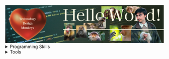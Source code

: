 <!-- START OF PROFILE STACK, DO NOT REMOVE -->
<img alt="banner" src="./assets/images/github-readme-profile-gustavo.png" />

<details>
<summary>Programming Skills</summary>

| **Development Type** | 💻 **Lenguages** | 🛠 **Frameworks** |
| - | - | - |
| Front-End | <img alt="Nodejs" src="https://img.shields.io/badge/-Nodejs-43853d?style=flat-square&logo=Node.js&logoColor=white" /> <img alt="JavaScript" src="https://img.shields.io/badge/JavaScript-F7DF1E?style=flat-square&logo=javascript&logoColor=black" /> <img alt="TypeScript" src="https://img.shields.io/badge/-TypeScript-007ACC?style=flat-square&logo=typescript&logoColor=white" /> <img alt="html5" src="https://img.shields.io/badge/-HTML5-E34F26?style=flat-square&logo=html5&logoColor=white" />  <img alt="Sass" src="https://img.shields.io/badge/-Sass-CC6699?style=flat-square&logo=sass&logoColor=white" /> <img alt="css3" src="https://img.shields.io/badge/CSS3-1572B6?style=flat-square&logo=css3&logoColor=white" /> | <img alt="angular" src="https://img.shields.io/badge/-Angular-DD0031?style=flat-square&logo=angular&logoColor=white" /> <img alt="React" src="https://img.shields.io/badge/-React-45b8d8?style=flat-square&logo=react&logoColor=white" />| 
| Back-End | <img alt="Java" src="https://img.shields.io/badge/Java-ED8B00?style=flat-square&logo=openjdk&logoColor=white" />  <img alt="c sharp" src="https://img.shields.io/badge/C%23-239120?style=flat-square&logo=c-sharp&logoColor=white" />| <img alt="springboot" src="https://img.shields.io/badge/Spring-6DB33F?style=flat-square&logo=spring&logoColor=white" /> | 
| Database | <img alt="mysql" src="https://img.shields.io/badge/MySQL-00000F?style=flat-square&logo=mysql&logoColor=white" />  <img alt="" src="https://img.shields.io/badge/Microsoft_SQL_Server-CC2927?style=flat-square&logo=microsoft-sql-server&logoColor=white" /> | <img alt=""  src="https://img.shields.io/badge/Nenhum-333333?style=flat-square&logo=a&logoColor=black" /> | 
| Mobile | <img alt="kotlin" src="https://img.shields.io/badge/Kotlin-0095D5?&style=flat-square&logo=kotlin&logoColor=white" /> | <img alt=""  src="https://img.shields.io/badge/Nenhum-333333?style=flat-square&logo=a&logoColor=black" /> | 
| Versioning | <img alt="git" src="https://img.shields.io/badge/GIT-E44C30?style=flat-square&logo=git&logoColor=white" /> | <img alt=""  src="https://img.shields.io/badge/Nenhum-333333?style=flat-square&logo=a&logoColor=black" /> |
</details>

<details>
<summary>Tools</summary>

| **Type** | 🛠 **Tool**|
| - | - |
</details>
<!-- END OF PROFILE STACK, DO NOT REMOVE -->
